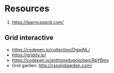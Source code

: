 # Resources

1. https://learncssgrid.com/

## Grid interactive
* https://codepen.io/collection/DgwjNL/
* https://griddy.io/
* https://codepen.io/anthonydugois/pen/RpYBmy
* Grid garden: http://cssgridgarden.com/